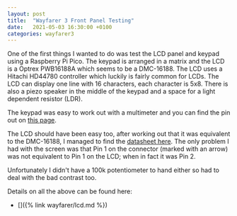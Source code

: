 ```yaml
---
layout: post
title:  "Wayfarer 3 Front Panel Testing"
date:   2021-05-03 16:30:00 +0100
categories: wayfarer3
---
```

One of the first things I wanted to do was test the LCD panel and keypad using a Raspberry Pi Pico. The keypad is arranged in a matrix and the LCD is a Optrex PWB16188A which seems to be a DMC-16188. The LCD uses a Hitachi HD44780 controller which luckily is fairly common for LCDs. The LCD can display one line with 16 characters, each character is 5x8. There is also a piezo speaker in the middle of the keypad and a space for a light dependent resistor (LDR). 

The keypad was easy to work out with a multimeter and you can find the pin out on [this page]().

The LCD should have been easy too, after working out that it was equivalent to the DMC-16188, I managed to find the [datasheet here](). The only problem I had with the screen was that Pin 1 on the connector (marked with an arrow) was not equivalent to Pin 1 on the LCD; when in fact it was Pin 2.

Unfortunately I didn't have a 100k potentiometer to hand either so had to deal with the bad contrast too.

Details on all the above can be found here:
- []({% link wayfarer/lcd.md %})